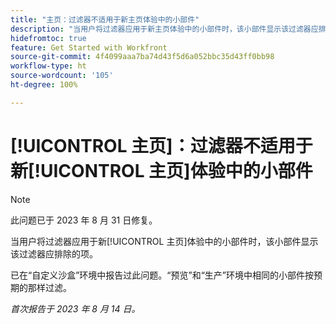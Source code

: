 ```yaml
---
title: "主页：过滤器不适用于新主页体验中的小部件"
description: "当用户将过滤器应用于新主页体验中的小部件时，该小部件显示该过滤器应排除的项。"
hidefromtoc: true
feature: Get Started with Workfront
source-git-commit: 4f4099aaa7ba74d43f5d6a052bbc35d43ff0bb98
workflow-type: ht
source-wordcount: '105'
ht-degree: 100%

---
```



# [!UICONTROL 主页]：过滤器不适用于新[!UICONTROL 主页]体验中的小部件

>[!NOTE]
>
>此问题已于 2023 年 8 月 31 日修复。

当用户将过滤器应用于新[!UICONTROL 主页]体验中的小部件时，该小部件显示该过滤器应排除的项。

已在“自定义沙盒”环境中报告过此问题。“预览”和“生产”环境中相同的小部件按预期的那样过滤。

_首次报告于 2023 年 8 月 14 日。_

